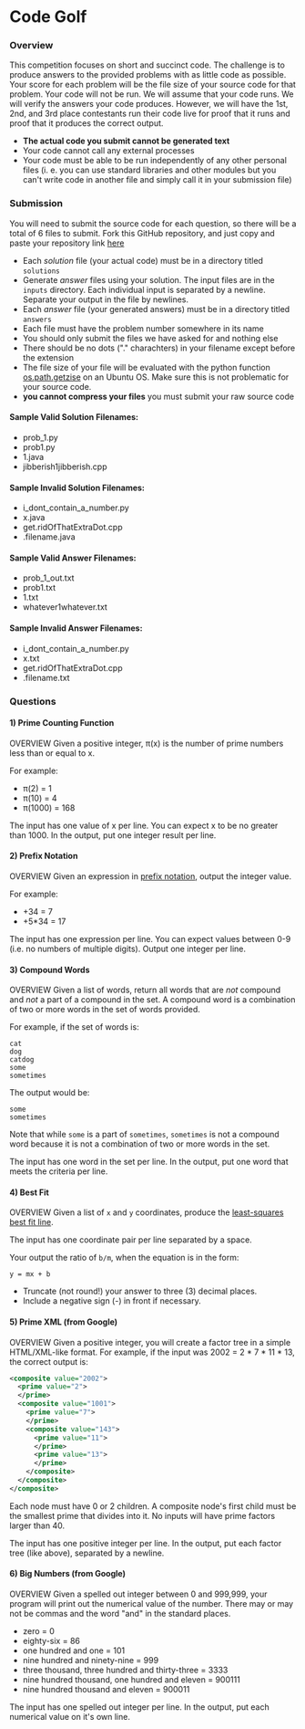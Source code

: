 # Code Golf


### Overview
This competition focuses on short and succinct code. 
The challenge is to produce answers to the provided problems with as little code as possible.
Your score for each problem will be the file size of your source code for that problem. Your code will not be run. We will assume that your code runs. We will verify the answers your code produces.
However, we will have the 1st, 2nd, and 3rd place contestants run their code live for proof that
it runs and proof that it produces the correct output.
* **The actual code you submit cannot be generated text**
* Your code cannot call any external processes
* Your code must be able to be run independently of any other personal files (i. e. you can use standard libraries and other modules but you can't write code in another file and simply call it in your submission file)

### Submission
You will need to submit the source code for each question, so there will be a total of 6 files to submit.
Fork this GitHub repository, and just copy and paste your repository link [here](https://goo.gl/forms/86Y5OjwUCAlT9wI02)
* Each _solution_ file (your actual code) must be in a directory titled `solutions`
* Generate _answer_ files using your solution. The input files are in the `inputs` directory. Each individual input is separated by a newline. Separate your output in the file by newlines.
* Each _answer_ file (your generated answers) must be in a directory titled `answers`
* Each file must have the problem number somewhere in its name
* You should only submit the files we have asked for and nothing else
* There should be no dots ("." charachters) in your filename except before the extension
* The file size of your file will be evaluated with the python function [os.path.getzise](https://docs.python.org/2/library/os.path.html?highlight=os.path.getsize#os.path.getsize) on an Ubuntu OS. Make sure this is not problematic for your source code.
* **you cannot compress your files** you must submit your raw source code

#### Sample Valid Solution Filenames:
* prob_1.py
* prob1.py
* 1.java
* jibberish1jibberish.cpp

#### Sample Invalid Solution Filenames:
* i_dont_contain_a_number.py
* x.java
* get.ridOfThatExtraDot.cpp
* .filename.java

#### Sample Valid Answer Filenames:
* prob_1_out.txt
* prob1.txt
* 1.txt
* whatever1whatever.txt

#### Sample Invalid Answer Filenames:
* i_dont_contain_a_number.py
* x.txt
* get.ridOfThatExtraDot.cpp
* .filename.txt

### Questions

#### 1) Prime Counting Function

OVERVIEW
Given a positive integer, π(x) is the number of prime numbers less than or equal to x.

For example:
* π(2) = 1
* π(10) = 4
* π(1000) = 168

The input has one value of x per line. You can expect x to be no greater than 1000. In the output, put one integer result per line.

#### 2) Prefix Notation

OVERVIEW
Given an expression in [prefix notation](https://en.wikipedia.org/wiki/Polish_notation), output the integer value.

For example:
* +34 = 7
* +5*34 = 17

The input has one expression per line. You can expect values between 0-9 (i.e. no numbers of multiple digits). Output one integer per line.

#### 3) Compound Words

OVERVIEW
Given a list of words, return all words that are _not_ compound and _not_ a part of a compound in the set. A compound word is a combination of two or more words in the set of words provided.

For example, if the set of words is:
```
cat
dog
catdog
some
sometimes
```

The output would be:
```
some
sometimes
```

Note that while `some` is a part of `sometimes`, `sometimes` is not a compound word because it is not a combination of two or more words in the set.

The input has one word in the set per line. In the output, put one word that meets the criteria per line.

#### 4) Best Fit

OVERVIEW
Given a list of `x` and `y` coordinates, produce the [least-squares best fit line](http://mathworld.wolfram.com/LeastSquaresFitting.html).

The input has one coordinate pair per line separated by a space.

Your output the ratio of `b/m`, when the equation is in the form:
```
y = mx + b
``` 
* Truncate (not round!) your answer to three (3) decimal places.
* Include a negative sign (-) in front if necessary.

#### 5) Prime XML (from Google)

OVERVIEW
Given a positive integer, you will create a factor tree in a simple HTML/XML-like format.  For example, if the input was 2002 = 2 * 7 * 11 * 13, the correct output is:

```xml
<composite value="2002">
  <prime value="2">
  </prime>
  <composite value="1001">
    <prime value="7">
    </prime>
    <composite value="143">
      <prime value="11">
      </prime>
      <prime value="13">
      </prime>
    </composite>
  </composite>
</composite>
```

Each node must have 0 or 2 children.  A composite node's first child must be the smallest prime that divides into it.  No inputs will have prime factors larger than 40.

The input has one positive integer per line. In the output, put each factor tree (like above), separated by a newline.

#### 6) Big Numbers (from Google)

OVERVIEW
Given a spelled out integer between 0 and 999,999, your program will print out the numerical value of the number. There may or may not be commas and the word "and" in the standard places.

* zero = 0
* eighty-six = 86
* one hundred and one = 101
* nine hundred and ninety-nine = 999
* three thousand, three hundred and thirty-three = 3333
* nine hundred thousand, one hundred and eleven = 900111
* nine hundred thousand and eleven = 900011

The input has one spelled out integer per line. In the output, put each numerical value on it's own line.